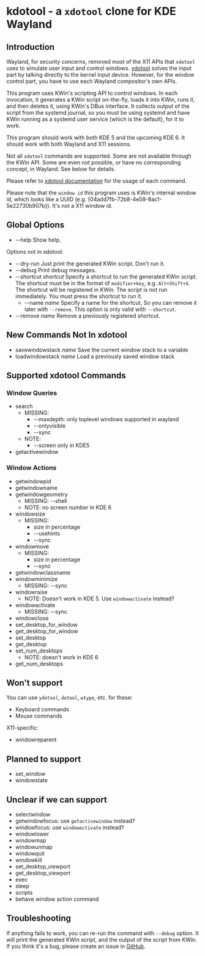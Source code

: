# kdotool - a `xdotool` clone for KDE Wayland

## Introduction

Wayland, for security concerns, removed most of the X11 APIs that `xdotool`
uses to simulate user input and control windows. [ydotool](https://github.com/ReimuNotMoe/ydotool)
solves the input part by talking directly to the kernel input device. However,
for the window control part, you have to use each Wayland compositor's own APIs.

This program uses KWin's scripting API to control windows. In each invocation,
it generates a KWin script on-the-fly, loads it into KWin, runs it, and then
deletes it, using KWin's DBus interface. It collects output of the script from
the systemd journal, so you must be using systemd and have KWin running as a
systemd user service (which is the default), for it to work.

This program should work with both KDE 5 and the upcoming KDE 6. It should work
with both Wayland and X11 sessions.

Not all `xdotool` commands are supported. Some are not available through the KWin
API. Some are even not possible, or have no corresponding concept, in Wayland.
See below for details.

Please refer to [xdotool documentation](https://github.com/jordansissel/xdotool/blob/master/xdotool.pod)
for the usage of each command.

Please note that the `window id` this program uses is KWin's internal window id,
which looks like a UUID (e.g. {04add7fb-72b8-4e58-8ac1-5e22730b907b}). It's not
a X11 window id.

## Global Options

- --help Show help.

Options not in xdotool:

- --dry-run Just print the generated KWin script. Don't run it.
- --debug Print debug messages.
- --shortcut _shortcut_ Specify a shortcut to run the generated KWin script.
  The shortcut must be in the format of `modifier+key`, e.g. `Alt+Shift+X`.
  The shortcut will be registered in KWin. The script is not run immediately.
  You must press the shortcut to run it.
  - --name _name_ Specify a name for the shortcut, So you can remove it
  later with `--remove`. This option is only valid with `--shortcut`.
- --remove _name_ Remove a previously registered shortcut.

## New Commands Not In xdotool

- savewindowstack _name_ Save the current window stack to a variable
- loadwindowstack _name_ Load a previously saved window stack

## Supported xdotool Commands

### Window Queries

- search
  - MISSING:
    - --maxdepth: only toplevel windows supported in wayland
    - --onlyvisible
    - --sync
  - NOTE:
    - --screen only in KDE5
- getactivewindow

### Window Actions

- getwindowpid
- getwindowname
- getwindowgeometry
  - MISSING: --shell
  - NOTE: no screen number in KDE 6
- windowsize
  - MISSING:
    - size in percentage
    - --usehints
    - --sync
- windowmove
  - MISSING:
    - size in percentage
    - --sync
- getwindowclassname
- windowminimize
  - MISSING: --sync
- windowraise
  - NOTE: Doesn't work in KDE 5. Use `windowactivate` instead?
- windowactivate
  - MISSING: --sync
- windowclose
- set_desktop_for_window
- get_desktop_for_window
- set_desktop
- get_desktop
- set_num_desktops
  - NOTE: doesn't work in KDE 6
- get_num_desktops

## Won't support

You can use `ydotool`, `dotool`, `wtype`, etc. for these:

- Keyboard commands
- Mouse commands

X11-specific:

- windowreparent

## Planned to support

- set_window
- windowstate

## Unclear if we can support

- selectwindow
- getwindowfocus: use `getactivewindow` instead?
- windowfocus: use `windowactivate` instead?
- windowlower
- windowmap
- windowunmap
- windowquit
- windowkill
- set_desktop_viewport
- get_desktop_viewport
- exec
- sleep
- scripts
- behave window action command

## Troubleshooting

If anything fails to work, you can re-run the command with `--debug` option.
It will print the generated KWin script, and the output of the script from
KWin. If you think it's a bug, please create an issue in [GitHub](https://github.com/jinliu/kdotool/issues).

